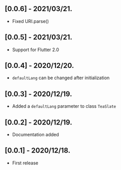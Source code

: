 ## [0.0.6] - 2021/03/21.

- Fixed URI.parse()

## [0.0.5] - 2021/03/21.

- Support for Flutter 2.0

## [0.0.4] - 2020/12/20.

- `defaultLang` can be changed after initialization

## [0.0.3] - 2020/12/19.

- Added a `defaultLang` parameter to class `TeaSlate`

## [0.0.2] - 2020/12/19.

- Documentation added

## [0.0.1] - 2020/12/18.

- First release